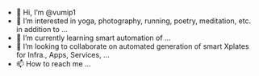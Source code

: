 - 👋 Hi, I’m @vumip1
- 👀 I’m interested in yoga, photography, running, poetry, meditation, etc. in addition to ... 
- 🌱 I’m currently learning smart automation of  ... 
- 💞️ I’m looking to collaborate on automated generation of smart Xplates for Infra., Apps, Services, ...  
- 📫 How to reach me ...

<!---
vumip1/vumip1 is a ✨ special ✨ repository because its `README.md` (this file) appears on your GitHub profile.
You can click the Preview link to take a look at your changes.
--->

